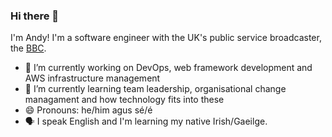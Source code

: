 ### Hi there 👋

I'm Andy! I'm a software engineer with the UK's public service broadcaster, the [BBC](https://www.bbc.co.uk).


- 🔭 I’m currently working on DevOps, web framework development and AWS infrastructure management
- 🌱 I’m currently learning team leadership, organisational change managament and how technology fits into these
- 😄 Pronouns: he/him agus sé/é
- 🗣️ I speak English and I'm learning my native Irish/Gaeilge.

<!--
**andyharmon/andyharmon** is a ✨ _special_ ✨ repository because its `README.md` (this file) appears on your GitHub profile.

Here are some ideas to get you started:

- 🔭 I’m currently working on ...
- 🌱 I’m currently learning ...
- 👯 I’m looking to collaborate on ...
- 🤔 I’m looking for help with ...
- 💬 Ask me about ...
- 📫 How to reach me: ...
- 😄 Pronouns: ...
- ⚡ Fun fact: ...
-->
